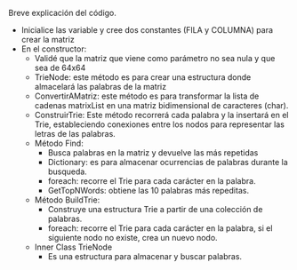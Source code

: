 Breve explicación del código.
- Inicialice las variable y cree dos constantes (FILA y COLUMNA) para crear la matriz
- En el constructor:
    - Validé que la matriz que viene como parámetro no sea nula y que sea de 64x64
    - TrieNode: este método es para crear una estructura donde almacelará las palabras de la matriz
    - ConvertirAMatriz: este método es para transformar la lista de cadenas matrixList en una matriz
      bidimensional de caracteres (char).
    - ConstruirTrie: Este método recorrerá cada palabra y la insertará en el Trie, estableciendo
      conexiones entre los nodos para representar las letras de las palabras.
  - Método Find:
     - Busca palabras en la matriz y devuelve las más repetidas
     - Dictionary: es para almacenar ocurrencias de palabras durante la busqueda.
     - foreach: recorre el Trie para cada carácter en la palabra.
     - GetTopNWords: obtiene las 10 palabras más repeditas.
  - Método BuildTrie:
     - Construye una estructura Trie a partir de una colección de palabras.
     - foreach: recorre el Trie para cada carácter en la palabra, si el siguiente nodo no existe, crea
       un nuevo nodo.
  - Inner Class TrieNode
     - Es una estructura para almacenar y buscar palabras.
  

